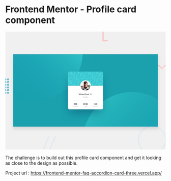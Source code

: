 # Frontend Mentor - Profile card component

![Design preview for the Profile card component coding challenge](./design/desktop-preview.jpg)

The challenge is to build out this profile card component and get it looking as close to the design as possible.

Project url : https://frontend-mentor-faq-accordion-card-three.vercel.app/

